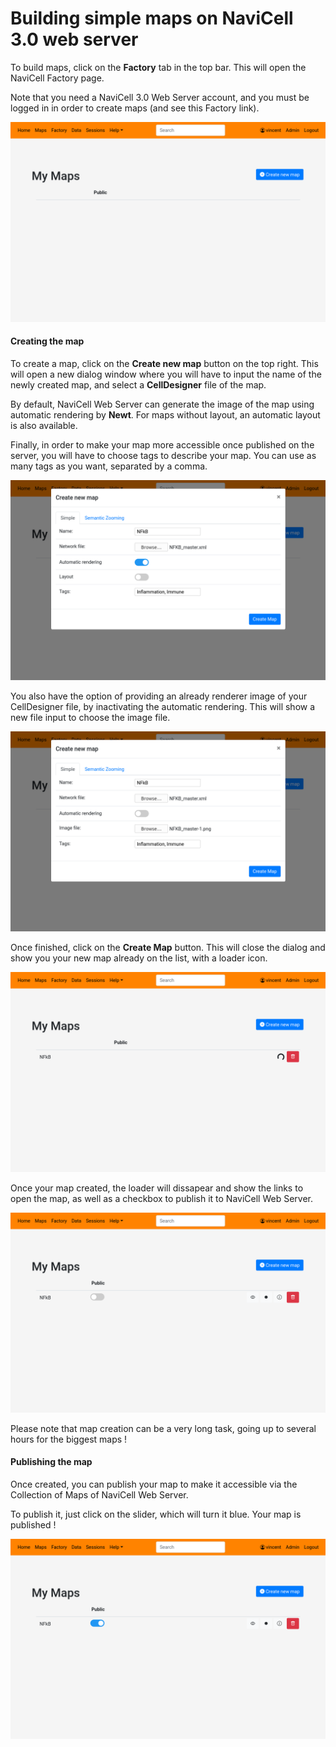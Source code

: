 # Building simple maps on NaviCell 3.0 web server

To build maps, click on the **Factory** tab in the top bar. This will open the NaviCell Factory page. 

Note that you need a NaviCell 3.0 Web Server account, and you must be logged in in order to create maps (and see this Factory link).

![NaviCell Factory](images/factory.png)
#### Creating the map

To create a map, click on the **Create new map** button on the top right. This will open a new dialog window where you will have to input the name of the newly created map, and select a **CellDesigner** file of the map. 

By default, NaviCell Web Server can generate the image of the map using automatic rendering by **Newt**. For maps without layout, an automatic layout is also available. 

Finally, in order to make your map more accessible once published on the server, you will have to choose tags to describe your map. You can use as many tags as you want, separated by a comma. 

![NaviCell Factory](images/factory_create.png)

You also have the option of providing an already renderer image of your CellDesigner file, by inactivating the automatic rendering. This will show a new file input to choose the image file.

![NaviCell Factory](images/factory_create_nolayout.png)

Once finished, click on the **Create Map** button. This will close the dialog and show you your new map already on the list, with a loader icon. 

![NaviCell Factory](images/factory_creating.png)

Once your map created, the loader will dissapear and show the links to open the map, as well as a checkbox to publish it to NaviCell Web Server. 

![NaviCell Factory](images/factory_created.png)

Please note that map creation can be a very long task, going up to several hours for the biggest maps !

#### Publishing the map

Once created, you can publish your map to make it accessible via the Collection of Maps of NaviCell Web Server. 

To publish it, just click on the slider, which will turn it blue. Your map is published !

![NaviCell Factory](images/factory_published.png)
